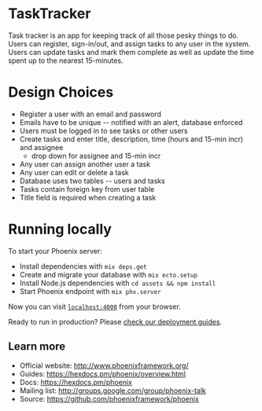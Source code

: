 # TaskTracker
Task tracker is an app for keeping track of all those pesky things to do. Users
can register, sign-in/out, and assign tasks to any user in the system. Users can update
tasks and mark them complete as well as update the time spent up to the nearest
15-minutes. 

# Design Choices

* Register a user with an email and password
* Emails have to be unique -- notified with an alert, database enforced
* Users must be logged in to see tasks or other users
* Create tasks and enter title, description, time (hours and 15-min incr) and assignee
  * drop down for assignee and 15-min incr
* Any user can assign another user a task
* Any user can edit or delete a task
* Database uses two tables -- users and tasks
* Tasks contain foreign key from user table
* Title field is required when creating a task

# Running locally

To start your Phoenix server:

  * Install dependencies with `mix deps.get`
  * Create and migrate your database with `mix ecto.setup`
  * Install Node.js dependencies with `cd assets && npm install`
  * Start Phoenix endpoint with `mix phx.server`

Now you can visit [`localhost:4000`](http://localhost:4000) from your browser.

Ready to run in production? Please [check our deployment guides](https://hexdocs.pm/phoenix/deployment.html).

## Learn more

  * Official website: http://www.phoenixframework.org/
  * Guides: https://hexdocs.pm/phoenix/overview.html
  * Docs: https://hexdocs.pm/phoenix
  * Mailing list: http://groups.google.com/group/phoenix-talk
  * Source: https://github.com/phoenixframework/phoenix

